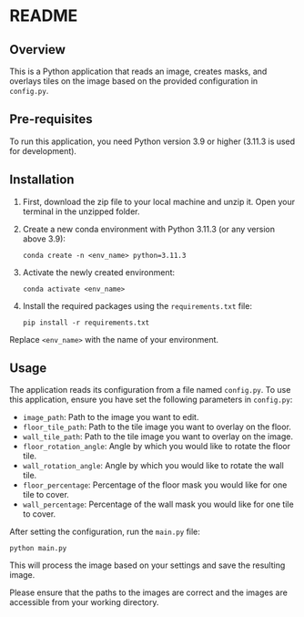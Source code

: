 # README

## Overview

This is a Python application that reads an image, creates masks, and overlays tiles on the image based on the provided configuration in `config.py`.

## Pre-requisites

To run this application, you need Python version 3.9 or higher (3.11.3 is used for development).

## Installation

1. First, download the zip file to your local machine and unzip it. Open your terminal in the unzipped folder.

2. Create a new conda environment with Python 3.11.3 (or any version above 3.9):

    ```
    conda create -n <env_name> python=3.11.3
    ```

3. Activate the newly created environment:

    ```
    conda activate <env_name>
    ```

4. Install the required packages using the `requirements.txt` file:

    ```
    pip install -r requirements.txt
    ```

Replace `<env_name>` with the name of your environment.

## Usage

The application reads its configuration from a file named `config.py`. To use this application, ensure you have set the following parameters in `config.py`:

- `image_path`: Path to the image you want to edit.
- `floor_tile_path`: Path to the tile image you want to overlay on the floor.
- `wall_tile_path`: Path to the tile image you want to overlay on the image.
- `floor_rotation_angle`: Angle by which you would like to rotate the floor tile.
- `wall_rotation_angle`: Angle by which you would like to rotate the wall tile.
- `floor_percentage`: Percentage of the floor mask you would like for one tile to cover.
- `wall_percentage`: Percentage of the wall mask you would like for one tile to cover.

After setting the configuration, run the `main.py` file:

```
python main.py
```

This will process the image based on your settings and save the resulting image.

Please ensure that the paths to the images are correct and the images are accessible from your working directory.

